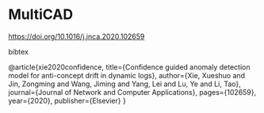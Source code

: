 # MultiCAD

https://doi.org/10.1016/j.jnca.2020.102659

bibtex

@article{xie2020confidence,
  title={Confidence guided anomaly detection model for anti-concept drift in dynamic logs},
  author={Xie, Xueshuo and Jin, Zongming and Wang, Jiming and Yang, Lei and Lu, Ye and Li, Tao},
  journal={Journal of Network and Computer Applications},
  pages={102659},
  year={2020},
  publisher={Elsevier}
}
